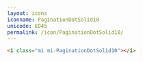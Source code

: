 ```yaml
---
layout: icons
iconname: PaginationDotSolid10
unicode: ED45
permalink: /icon/PaginationDotSolid10/
---
```


``` html
<i class="mi mi-PaginationDotSolid10"></i>
```
